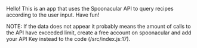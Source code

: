 Hello! This is an app that uses the Spoonacular API to query recipes according to the user input. Have fun! 

NOTE: If the data does not appear it probably means the amount of calls to the API have exceeded limit, create a free account on spoonacular and add your API Key instead to the code (/src/index.js:17).